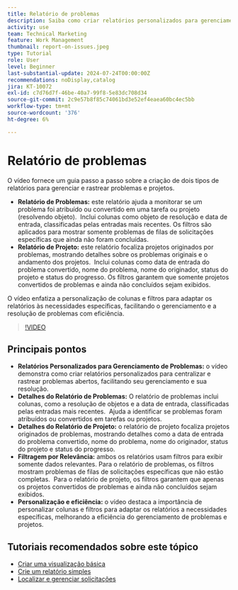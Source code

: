 ```yaml
---
title: Relatório de problemas
description: Saiba como criar relatórios personalizados para gerenciamento de problemas e projetos, incluindo como centralizar e rastrear problemas abertos, personalizar colunas e filtros e otimizar o gerenciamento de projetos e problemas.
activity: use
team: Technical Marketing
feature: Work Management
thumbnail: report-on-issues.jpeg
type: Tutorial
role: User
level: Beginner
last-substantial-update: 2024-07-24T00:00:00Z
recommendations: noDisplay,catalog
jira: KT-10072
exl-id: c7d76d7f-46be-40a7-99f8-5e83dc708d34
source-git-commit: 2c9e57b8f85c74061bd3e52ef4eaea60bc4ec5bb
workflow-type: tm+mt
source-wordcount: '376'
ht-degree: 6%

---
```


# Relatório de problemas

O vídeo fornece um guia passo a passo sobre a criação de dois tipos de relatórios para gerenciar e rastrear problemas e projetos. &#x200B;

* **Relatório de Problemas:** este relatório ajuda a monitorar se um problema foi atribuído ou convertido em uma tarefa ou projeto (resolvendo objeto). &#x200B; Inclui colunas como objeto de resolução e data de entrada, classificadas pelas entradas mais recentes. Os filtros são aplicados para mostrar somente problemas de filas de solicitações específicas que ainda não foram concluídas. &#x200B;
* **Relatório de Projeto:** este relatório focaliza projetos originados por problemas, mostrando detalhes sobre os problemas originais e o andamento dos projetos. &#x200B; Inclui colunas como data de entrada do problema convertido, nome do problema, nome do originador, status do projeto e status do progresso. Os filtros garantem que somente projetos convertidos de problemas e ainda não concluídos sejam exibidos. &#x200B;

O vídeo enfatiza a personalização de colunas e filtros para adaptar os relatórios às necessidades específicas, facilitando o gerenciamento e a resolução de problemas com eficiência. &#x200B;


>[!VIDEO](https://video.tv.adobe.com/v/3432002/?quality=12&learn=on&enablevpops)

## Principais pontos

* **Relatórios Personalizados para Gerenciamento de Problemas:** o vídeo demonstra como criar relatórios personalizados para centralizar e rastrear problemas abertos, facilitando seu gerenciamento e sua resolução. &#x200B;
* **Detalhes do Relatório de Problemas:** O relatório de problemas inclui colunas, como a resolução de objetos e a data de entrada, classificadas pelas entradas mais recentes. &#x200B; Ajuda a identificar se problemas foram atribuídos ou convertidos em tarefas ou projetos. &#x200B;
* **Detalhes do Relatório de Projeto:** o relatório de projeto focaliza projetos originados de problemas, mostrando detalhes como a data de entrada do problema convertido, nome do problema, nome do originador, status do projeto e status do progresso.
* **Filtragem por Relevância:** ambos os relatórios usam filtros para exibir somente dados relevantes. Para o relatório de problemas, os filtros mostram problemas de filas de solicitações específicas que não estão completas. &#x200B; Para o relatório de projeto, os filtros garantem que apenas os projetos convertidos de problemas e ainda não concluídos sejam exibidos. &#x200B;
* **Personalização e eficiência:** o vídeo destaca a importância de personalizar colunas e filtros para adaptar os relatórios a necessidades específicas, melhorando a eficiência do gerenciamento de problemas e projetos.


## Tutoriais recomendados sobre este tópico

* [Criar uma visualização básica](/help/reporting/basic-reporting/create-a-basic-view.md)
* [Crie um relatório simples](/help/reporting/basic-reporting/create-a-simple-report.md)
* [Localizar e gerenciar solicitações](/help/manage-work/issues-requests/find-requests.md)

